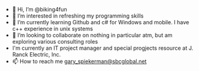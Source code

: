 - 👋 Hi, I’m @biking4fun
- 👀 I’m interested in refreshing my programming skills 
- 🌱 I’m currently learning Github and c# for Windows and mobile. I have c++ experience in unix systems
- 💞️ I’m looking to collaborate on nothing in particular atm, but am exploring various consulting roles
- I'm currently an IT project manager and special progjects resource at J. Ranck Electric, Inc.
- 📫 How to reach me gary_spiekerman@sbcglobal.net

<!---
biking4fun/GaryUpNorth is a ✨ special ✨ repository because its `README.md` (this file) appears on your GitHub profile.
You can click the Preview link to take a look at your changes.
--->
